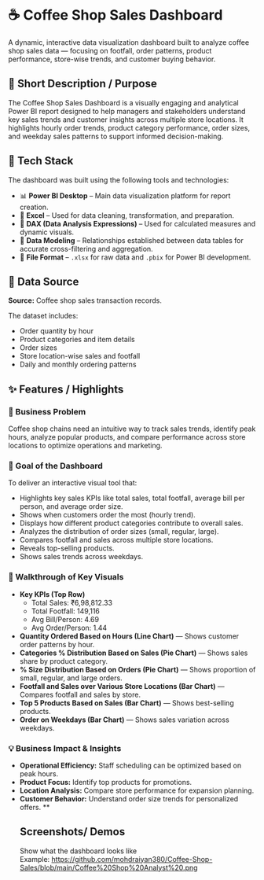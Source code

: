 # ☕️ Coffee Shop Sales Dashboard

A dynamic, interactive data visualization dashboard built to analyze coffee shop sales data — focusing on footfall, order patterns, product performance, store-wise trends, and customer buying behavior.

## 🎯 Short Description / Purpose

The Coffee Shop Sales Dashboard is a visually engaging and analytical Power BI report designed to help managers and stakeholders understand key sales trends and customer insights across multiple store locations. It highlights hourly order trends, product category performance, order sizes, and weekday sales patterns to support informed decision-making.

## 🧰 Tech Stack

The dashboard was built using the following tools and technologies:

- 📊 **Power BI Desktop** – Main data visualization platform for report creation.
- 📄 **Excel** – Used for data cleaning, transformation, and preparation.
- 🧮 **DAX (Data Analysis Expressions)** – Used for calculated measures and dynamic visuals.
- 📝 **Data Modeling** – Relationships established between data tables for accurate cross-filtering and aggregation.
- 📁 **File Format** – `.xlsx` for raw data and `.pbix` for Power BI development.

## 📂 Data Source

**Source:** Coffee shop sales transaction records.

The dataset includes:
- Order quantity by hour
- Product categories and item details
- Order sizes
- Store location-wise sales and footfall
- Daily and monthly ordering patterns

## ✨ Features / Highlights

### 📌 Business Problem

Coffee shop chains need an intuitive way to track sales trends, identify peak hours, analyze popular products, and compare performance across store locations to optimize operations and marketing.

### 🎯 Goal of the Dashboard

To deliver an interactive visual tool that:
- Highlights key sales KPIs like total sales, total footfall, average bill per person, and average order size.
- Shows when customers order the most (hourly trend).
- Displays how different product categories contribute to overall sales.
- Analyzes the distribution of order sizes (small, regular, large).
- Compares footfall and sales across multiple store locations.
- Reveals top-selling products.
- Shows sales trends across weekdays.

### 👀 Walkthrough of Key Visuals

- **Key KPIs (Top Row)**  
  - Total Sales: ₹6,98,812.33  
  - Total Footfall: 149,116  
  - Avg Bill/Person: 4.69  
  - Avg Order/Person: 1.44
- **Quantity Ordered Based on Hours (Line Chart)** — Shows customer order patterns by hour.
- **Categories % Distribution Based on Sales (Pie Chart)** — Shows sales share by product category.
- **% Size Distribution Based on Orders (Pie Chart)** — Shows proportion of small, regular, and large orders.
- **Footfall and Sales over Various Store Locations (Bar Chart)** — Compares footfall and sales by store.
- **Top 5 Products Based on Sales (Bar Chart)** — Shows best-selling products.
- **Order on Weekdays (Bar Chart)** — Shows sales variation across weekdays.

### 💡 Business Impact & Insights

- **Operational Efficiency:** Staff scheduling can be optimized based on peak hours.
- **Product Focus:** Identify top products for promotions.
- **Location Analysis:** Compare store performance for expansion planning.
- **Customer Behavior:** Understand order size trends for personalized offers.
**
  ## Screenshots/ Demos
  Show what the dashboard looks like
  <br>
  Example: https://github.com/mohdraiyan380/Coffee-Shop-Sales/blob/main/Coffee%20Shop%20Analyst%20.png

  
